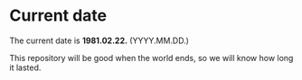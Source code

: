 # Current date

The current date is **1981.02.22.** (YYYY.MM.DD.)

This repository will be good when the world ends, so we will know how long it lasted.